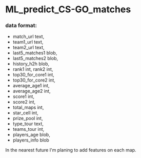# ML_predict_CS-GO_matches

### data format:
-	match_url text,<br />
-	team1_url text,<br />
-	team2_url text,<br />
-	last5_matches1 blob,<br />
-	last5_matches2 blob,<br />
-	history_h2h blob,<br />
-	rank1 int, rank2 int,<br />
-	top30_for_core1 int,<br />
-	top30_for_core2 int,<br />
-	average_age1 int,<br />
-	average_age2 int,<br />
-	score1 int,<br />
-	score2 int,<br />
-	total_maps int,<br />
-	star_cell int,<br />
-	prize_pool int,<br />
-	type_tour text,<br />
-	teams_tour int,<br />
-	players_age blob,<br />
-	players_info blob<br />

In the nearest future I'm planing to add features on each map.


